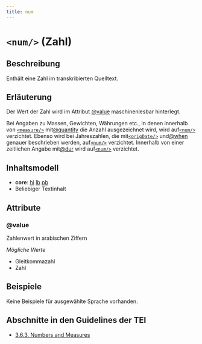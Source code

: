 ```yaml
---
title: num
---
```




# `<num/>` (Zahl)

## Beschreibung

Enthält eine Zahl im transkribierten Quelltext.

## Erläuterung

Der Wert der Zahl wird im Attribut [@value](#value)  maschinenlesbar hinterlegt.

Bei Angaben zu Massen, Gewichten, Währungen etc., in denen innerhalb von [`<measure/>`](measure.md)  mit[@quantity](#quantity)  die Anzahl ausgezeichnet wird, wird auf[`<num/>`](num.md)  verzichtet. Ebenso wird bei Jahreszahlen, die mit[`<origDate/>`](origDate.md) und[@when](#when)  genauer beschrieben werden, auf[`<num/>`](num.md)  verzichtet. Innerhalb von einer zeitlichen Angabe mit[@dur](#dur)  wird auf[`<num/>`](num.md)  verzichtet.

## Inhaltsmodell

- **core**: [hi](hi.md) [lb](lb.md) [pb](pb.md)
- Beliebiger Textinhalt

## Attribute

### @value

Zahlenwert in arabischen Ziffern

*Mögliche Werte*

- Gleitkommazahl
- Zahl

## Beispiele

Keine Beispiele für ausgewählte Sprache vorhanden.

## Abschnitte in den Guidelines der TEI

- [3.6.3. Numbers and Measures](https://www.tei-c.org/release/doc/tei-p5-doc/en/html/CO.html#CONANU)